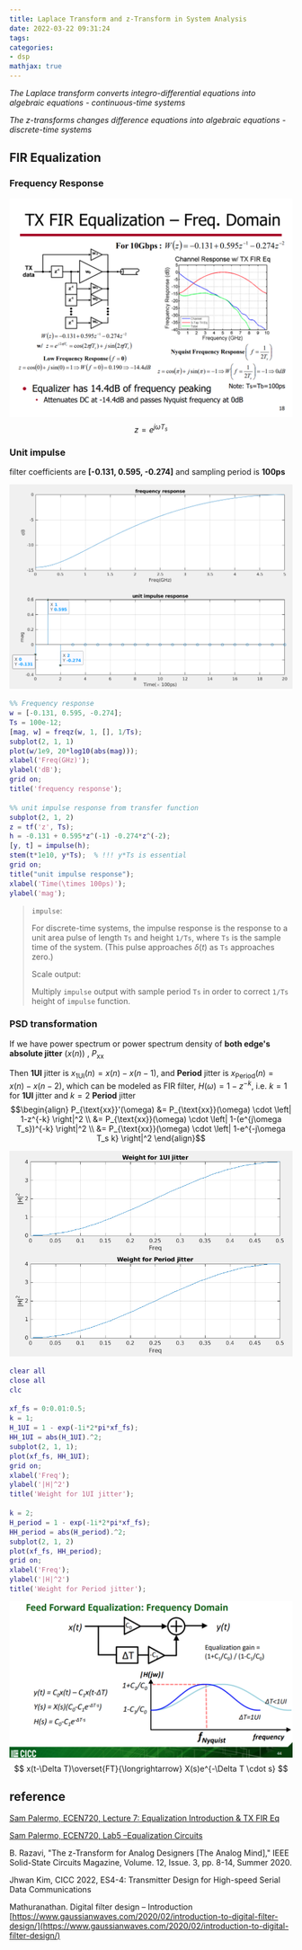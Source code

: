 ```yaml
---
title: Laplace Transform and z-Transform in System Analysis
date: 2022-03-22 09:31:24
tags:
categories:
- dsp
mathjax: true
---
```


*The Laplace transform converts integro-differential equations into algebraic equations - continuous-time systems*

*The z-transforms changes difference equations into algebraic equations - discrete-time systems*





## FIR Equalization

### Frequency Response

![image-20220322093428287](laplace-Z/image-20220322093428287.png)
$$
z = e^{j\omega T_s}
$$

### Unit impulse

filter coefficients are **[-0.131, 0.595, -0.274]** and sampling period is **100ps**

![image-20220428125454912](laplace-Z/image-20220428125454912.png)

```matlab
%% Frequency response
w = [-0.131, 0.595, -0.274];
Ts = 100e-12;
[mag, w] = freqz(w, 1, [], 1/Ts);
subplot(2, 1, 1)
plot(w/1e9, 20*log10(abs(mag)));
xlabel('Freq(GHz)');
ylabel('dB');
grid on;
title('frequency response');

%% unit impulse response from transfer function
subplot(2, 1, 2)
z = tf('z', Ts);
h = -0.131 + 0.595*z^(-1) -0.274*z^(-2);
[y, t] = impulse(h);
stem(t*1e10, y*Ts);  % !!! y*Ts is essential
grid on;
title("unit impulse response");
xlabel('Time(\times 100ps)');
ylabel('mag');
```

> `impulse`:
>
> For discrete-time systems, the impulse response is the response to a unit area pulse of length `Ts` and height `1/Ts`, where `Ts` is the sample time of the system. (This pulse approaches $\delta(t)$ as `Ts` approaches zero.)
>
> 
>
> Scale output:
>
> Multiply `impulse` output with sample period `Ts` in order to correct `1/Ts` height of `impulse` function.



### PSD transformation 

If we have power spectrum or power spectrum density of **both edge's absolute jitter** ($x(n)$) , $P_{\text{xx}}$

Then **1UI** jitter is $x_{\text{1UI}}(n)=x(n)-x(n-1)$, and **Period** jitter is $x_{\text{Period}}(n)=x(n)-x(n-2)$, which can be modeled as FIR filter, $H(\omega) = 1-z^{-k}$, i.e. $k=1$ for **1UI** jitter and $k=2$ **Period** jitter
$$\begin{align}
P_{\text{xx}}'(\omega) &= P_{\text{xx}}(\omega) \cdot \left| 1-z^{-k}  \right|^2 \\
&= P_{\text{xx}}(\omega) \cdot \left| 1-(e^{j\omega T_s})^{-k}  \right|^2 \\
&= P_{\text{xx}}(\omega) \cdot \left| 1-e^{-j\omega T_s k}  \right|^2
\end{align}$$

![image-20220519172239916](laplace-Z/image-20220519172239916.png)

```matlab
clear all
close all
clc

xf_fs = 0:0.01:0.5;
k = 1;
H_1UI = 1 - exp(-1i*2*pi*xf_fs);
HH_1UI = abs(H_1UI).^2;
subplot(2, 1, 1);
plot(xf_fs, HH_1UI);
grid on;
xlabel('Freq');
ylabel('|H|^2')
title('Weight for 1UI jitter');

k = 2;
H_period = 1 - exp(-1i*2*pi*xf_fs);
HH_period = abs(H_period).^2;
subplot(2, 1, 2)
plot(xf_fs, HH_period);
grid on;
xlabel('Freq');
ylabel('|H|^2')
title('Weight for Period jitter');
```



![image-20220709104127384](laplace-Z/image-20220709104127384.png)
$$
x(t-\Delta T)\overset{FT}{\longrightarrow} X(s)e^{-\Delta T \cdot s}
$$



## reference

[Sam Palermo, ECEN720,  Lecture 7: Equalization Introduction & TX FIR Eq](https://people.engr.tamu.edu/spalermo/ecen689/lecture7_ee720_eq_intro_txeq.pdf)

[Sam Palermo, ECEN720, Lab5 –Equalization Circuits ](https://people.engr.tamu.edu/spalermo/ecen689/ECEN720_lab5_2021.pdf)

B. Razavi, "The z-Transform for Analog Designers [The Analog Mind\]," IEEE Solid-State Circuits Magazine, Volume. 12, Issue. 3, pp. 8-14, Summer 2020.

Jhwan Kim, CICC 2022, ES4-4: Transmitter Design for High-speed Serial Data Communications 

Mathuranathan. Digital filter design – Introduction [https://www.gaussianwaves.com/2020/02/introduction-to-digital-filter-design/](https://www.gaussianwaves.com/2020/02/introduction-to-digital-filter-design/)

